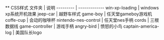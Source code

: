 ** CSS样式
文件夹 | 说明
--------- | -------------
win-xp-loading | windows xp系统开机效果
jeep-car | 越野车样式
game-boy | 任天堂gameboy游戏机
coffe-cup | 会动的咖啡杯
nintendo-nes-control | 任天堂nes手柄
cords | 三根数据线
game-controller | 游戏手柄
angry-bird | 愤怒的小鸟
captain-america-log | 美国队长logo